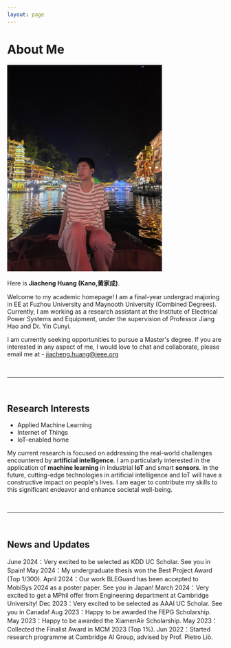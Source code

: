 ```yaml
---
layout: page
---
```


# About Me

<img src="/images/jiachenghuang.jpg" class="floatpic" width="360" height="480">

Here is **Jiacheng Huang (Kano,黄家成)**.

Welcome to my academic homepage! I am a final-year undergrad majoring in EE at Fuzhou University and Maynooth University (Combined Degrees). Currently, I am working as a research assistant at the Institute of Electrical Power Systems and Equipment, under the supervision of Professor Jiang Hao and Dr. Yin Cunyi.

I am currently seeking opportunities to pursue a Master's degree. If you are interested in any aspect of me, I would love to chat and collaborate, please email me at - jiacheng.huang@ieee.org

<br>

---

<br>

## Research Interests

- Applied Machine Learning
- Internet of Things
- IoT-enabled home

My current research is focused on addressing the real-world challenges encountered by **artificial intelligence**. I am particularly interested in the application of **machine learning** in Industrial **IoT** and smart **sensors**. In the future, cutting-edge technologies in artificial intelligence and IoT will have a constructive impact on people's lives. I am eager to contribute my skills to this significant endeavor and enhance societal well-being.


<br>

---

<br>

## News and Updates

June 2024：Very excited to be selected as KDD UC Scholar. See you in Spain!
May 2024：My undergraduate thesis won the Best Project Award (Top 1/300).
April 2024：Our work BLEGuard has been accepted to MobiSys 2024 as a poster paper. See you in Japan!
March 2024：Very excited to get a MPhil offer from Engineering department at Cambridge University!
Dec 2023：Very excited to be selected as AAAI UC Scholar. See you in Canada!
Aug 2023：Happy to be awarded the FEPG Scholarship.
May 2023：Happy to be awarded the XiamenAir Scholarship.
May 2023：Collected the Finalist Award in MCM 2023 (Top 1%).
Jun 2022：Started research programme at Cambridge AI Group, advised by Prof. Pietro Liò.
